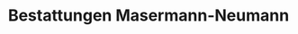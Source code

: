 ---
title: "Bestattungen Masermann-Neumann"
url: /essen/bestattungen-masermann-neumann/
shop: Bestattungen
---